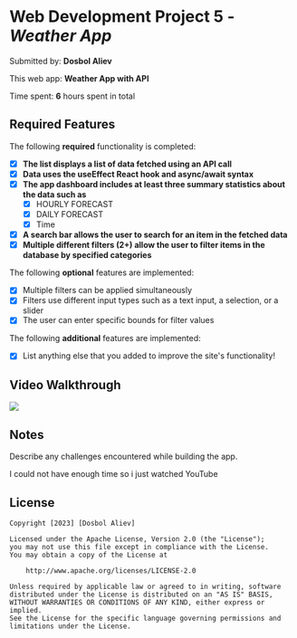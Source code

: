 # Web Development Project 5 - *Weather App*

Submitted by: **Dosbol Aliev**

This web app: **Weather App with API**

Time spent: **6** hours spent in total

## Required Features

The following **required** functionality is completed:

- [X] **The list displays a list of data fetched using an API call**
- [X] **Data uses the useEffect React hook and async/await syntax**
- [X] **The app dashboard includes at least three summary statistics about the data such as**
    - [X] HOURLY FORECAST
    - [X] DAILY FORECAST
    - [X] Time

- [X] **A search bar allows the user to search for an item in the fetched data**
- [X] **Multiple different filters (2+) allow the user to filter items in the database by specified categories**

The following **optional** features are implemented:

- [X] Multiple filters can be applied simultaneously
- [X] Filters use different input types such as a text input, a selection, or a slider
- [X] The user can enter specific bounds for filter values

The following **additional** features are implemented:

* [X] List anything else that you added to improve the site's functionality!

## Video Walkthrough

<a href="https://www.loom.com/share/b13ef2d0fe954ded8d3edc9e1e96dd04">
    <img style="max-width:300px;" src="https://cdn.loom.com/sessions/thumbnails/b13ef2d0fe954ded8d3edc9e1e96dd04-with-play.gif">
  </a>



## Notes

Describe any challenges encountered while building the app.

I could not have enough time so i just watched YouTube

## License

    Copyright [2023] [Dosbol Aliev]

    Licensed under the Apache License, Version 2.0 (the "License");
    you may not use this file except in compliance with the License.
    You may obtain a copy of the License at

        http://www.apache.org/licenses/LICENSE-2.0

    Unless required by applicable law or agreed to in writing, software
    distributed under the License is distributed on an "AS IS" BASIS,
    WITHOUT WARRANTIES OR CONDITIONS OF ANY KIND, either express or implied.
    See the License for the specific language governing permissions and
    limitations under the License.
